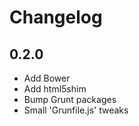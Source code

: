 # Changelog

## 0.2.0

* Add Bower
* Add html5shim
* Bump Grunt packages
* Small 'Grunfile.js' tweaks
